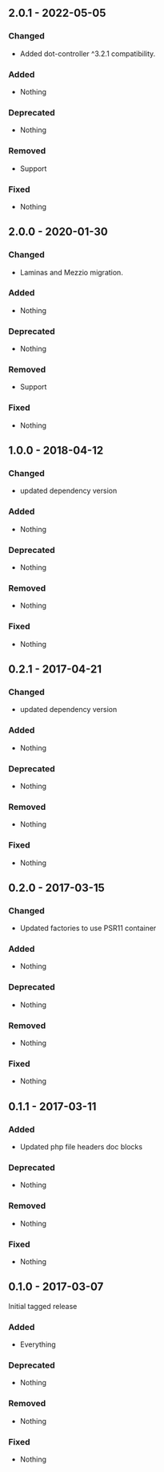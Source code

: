## 2.0.1 - 2022-05-05

### Changed
* Added dot-controller ^3.2.1 compatibility.

### Added
* Nothing

### Deprecated
* Nothing

### Removed
* Support

### Fixed
* Nothing

## 2.0.0 - 2020-01-30

### Changed
* Laminas and Mezzio migration.

### Added
* Nothing

### Deprecated
* Nothing

### Removed
* Support

### Fixed
* Nothing


## 1.0.0 - 2018-04-12

### Changed
* updated dependency version

### Added
* Nothing

### Deprecated
* Nothing

### Removed
* Nothing

### Fixed
* Nothing


## 0.2.1 - 2017-04-21

### Changed
* updated dependency version

### Added
* Nothing

### Deprecated
* Nothing

### Removed
* Nothing

### Fixed
* Nothing


## 0.2.0 - 2017-03-15

### Changed
* Updated factories to use PSR11 container

### Added
* Nothing

### Deprecated
* Nothing

### Removed
* Nothing

### Fixed
* Nothing


## 0.1.1 - 2017-03-11

### Added
* Updated php file headers doc blocks

### Deprecated
* Nothing

### Removed
* Nothing

### Fixed
* Nothing


## 0.1.0 - 2017-03-07

Initial tagged release

### Added
* Everything

### Deprecated
* Nothing

### Removed
* Nothing

### Fixed
* Nothing
